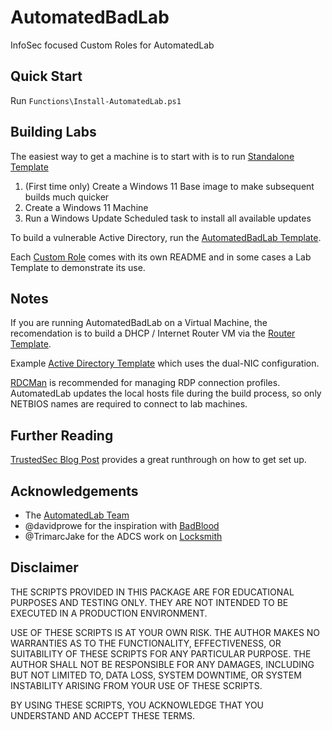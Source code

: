# AutomatedBadLab
InfoSec focused Custom Roles for AutomatedLab

## Quick Start
Run `Functions\Install-AutomatedLab.ps1`

## Building Labs
The easiest way to get a machine is to start with is to run [Standalone Template](./Labs/1.%20Template%20Internet%20Connected%20Standalone.ps1)
1. (First time only) Create a Windows 11 Base image to make subsequent builds much quicker
2. Create a Windows 11 Machine
3. Run a Windows Update Scheduled task to install all available updates

To build a vulnerable Active Directory, run the [AutomatedBadLab Template](./Labs/1.%20Template%20AutomatedBadLab.ps1). 

Each [Custom Role](./CustomRoles/AutomatedBadLab/README.md) comes with its own README and in some cases a Lab Template to demonstrate its use.

## Notes
If you are running AutomatedBadLab on a Virtual Machine, the recomendation is to build a DHCP / Internet Router VM via the [Router Template](./Labs/1.%20Template%20Router.ps1).

Example [Active Directory Template](./Labs/1.%20Template%20Active%20Directory.ps1) which uses the dual-NIC configuration.

[RDCMan](https://learn.microsoft.com/en-us/sysinternals/downloads/rdcman) is recommended for managing RDP connection profiles. AutomatedLab updates the local hosts file during the build process, so only NETBIOS names are required to connect to lab machines.

## Further Reading
[TrustedSec Blog Post](https://trustedsec.com/blog/offensive-lab-environments-without-the-suck) provides a great runthrough on how to get set up.

## Acknowledgements
- The [AutomatedLab Team](https://github.com/AutomatedLab/AutomatedLab/graphs/contributors)
- @davidprowe for the inspiration with [BadBlood](https://github.com/davidprowe/BadBlood)
- @TrimarcJake for the ADCS work on [Locksmith](https://github.com/TrimarcJake/Locksmith)

## Disclaimer
THE SCRIPTS PROVIDED IN THIS PACKAGE ARE FOR EDUCATIONAL PURPOSES AND TESTING ONLY. THEY ARE NOT INTENDED TO BE EXECUTED IN A PRODUCTION ENVIRONMENT.

USE OF THESE SCRIPTS IS AT YOUR OWN RISK. THE AUTHOR MAKES NO WARRANTIES AS TO THE FUNCTIONALITY, EFFECTIVENESS, OR SUITABILITY OF THESE SCRIPTS FOR ANY PARTICULAR PURPOSE. THE AUTHOR SHALL NOT BE RESPONSIBLE FOR ANY DAMAGES, INCLUDING BUT NOT LIMITED TO, DATA LOSS, SYSTEM DOWNTIME, OR SYSTEM INSTABILITY ARISING FROM YOUR USE OF THESE SCRIPTS.

BY USING THESE SCRIPTS, YOU ACKNOWLEDGE THAT YOU UNDERSTAND AND ACCEPT THESE TERMS.
